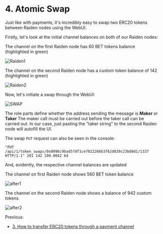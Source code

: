 <h1>4. Atomic Swap </h1>

Just like with payments, it's incredibly easy to swap two ERC20 tokens between Raiden nodes using the WebUI. 


Firstly, let's look at the initial channel balances on both of our Raiden nodes:

The channel on the first Raiden node has 60 BET tokens balance (highlighted in green)

![Raiden1](https://github.com/dopetard/Raiden-ERC20-Atomic-Swap-POC-/blob/master/before1.gif)

The channel on the second Raiden node has a custom token balance of 142 (highlighted in green)

![Raiden2](https://github.com/dopetard/Raiden-ERC20-Atomic-Swap-POC-/blob/master/before2.gif)

Now, let's initiate a swap through the WebUI:

![SWAP](https://github.com/dopetard/Raiden-ERC20-Atomic-Swap-POC-/blob/master/Screen%20Shot%202018-02-26%20at%204.55.40%20PM.png)

The role parts define whether the address sending the message is <b> Maker </b> or <b> Taker </b> The maker call must be carried out before the taker call can be carried out. In our case, just pasting the "taker string" to the second Raiden node will autofill the UI. 

The swap `PUT` request can also be seen in the console:

` "PUT /api/1/token_swaps/0x0096c9bad57df1ce7022268b3f62d839c23bd8d1/1337 HTTP/1.1" 201 142 100.0042
64 `

And, evidently, the respective channel balances are updated

The channel on first Raiden node shows 560 BET token balance

![after1](https://github.com/dopetard/Raiden-ERC20-Atomic-Swap-POC-/blob/master/after1.gif)

The channel on the second Raiden node shows a balance of 942 custom tokens

![after2](https://github.com/dopetard/Raiden-ERC20-Atomic-Swap-POC-/blob/master/after2.gif)

Previous:
* [3. How to transfer ERC20 tokens through a payment channel](TransferTokens.md)
